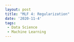 ```yaml
---
layout: post
title: "MLF 4: Regularization"
date: '2020-11-4'
tags:
 - Data Science
 - Machine Learning
---
```


